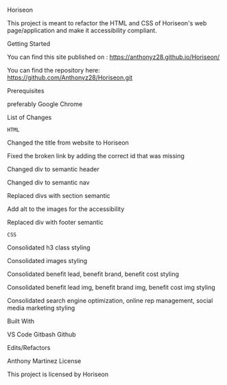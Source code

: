
Horiseon

This project is meant to refactor the HTML and CSS of Horiseon's web page/application and make it accessibility compliant.




Getting Started

You can find this site published on :   https://anthonyz28.github.io/Horiseon/

You can find the repository here:     https://github.com/Anthonyz28/Horiseon.git

Prerequisites

 preferably Google Chrome

List of Changes

    HTML
Changed the title from website to Horiseon

Fixed the broken link by adding the correct id that was missing

Changed div to semantic header

Changed div to semantic nav

Replaced divs with section semantic

Add alt to the images for the accessibility

Replaced div with footer semantic

    CSS
Consolidated h3 class styling

Consolidated images styling

Consolidated benefit lead, benefit brand, benefit cost styling

Consolidated benefit lead img, benefit brand img, benefit cost img styling

Consolidated search engine optimization, online rep management, social media marketing styling

Built With

VS Code
Gitbash
Github

Edits/Refactors

Anthony Martinez
License

This project is licensed by Horiseon
